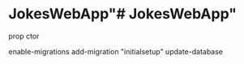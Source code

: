 # JokesWebApp"# JokesWebApp" 

prop
ctor

enable-migrations
add-migration "initialsetup"
update-database

 